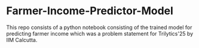 # Farmer-Income-Predictor-Model
This repo consists of a python notebook consisting of the trained model for predicting farmer income which was a problem statement for Trilytics'25 by IIM Calcutta.
